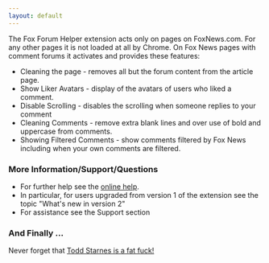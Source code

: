 ```yaml
---
layout: default
---
```


The Fox Forum Helper extension acts only on pages on FoxNews.com. For any other pages it is not loaded at all by Chrome. On Fox News pages with comment forums it activates and provides these features:

- Cleaning the page - removes all but the forum content from the article page.
- Show Liker Avatars - display of the avatars of users who liked a comment.
- Disable Scrolling - disables the scrolling when someone replies to your comment
- Cleaning Comments - remove extra blank lines and over use of bold and uppercase from comments.
- Showing Filtered Comments - show comments filtered by Fox News including when your own comments are filtered.

### More Information/Support/Questions
- For further help see the [online help](http://hollies.pw/static/ffh/latest/help/index.html).
- In particular, for users upgraded from version 1 of the extension see the topic "What's new in version 2"
- For assistance see the Support section

### And Finally ...
Never forget that [Todd Starnes is a fat fuck!](http://hollies.pw/2016/11/17/todd-starnes-is-a-fat-fuck/)